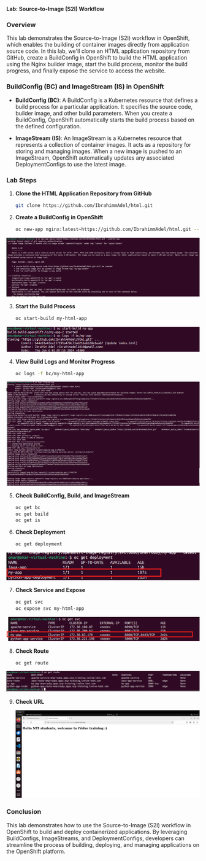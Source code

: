 **Lab: Source-to-Image (S2I) Workflow**

### Overview
This lab demonstrates the Source-to-Image (S2I) workflow in OpenShift, which enables the building of container images directly from application source code. In this lab, we'll clone an HTML application repository from GitHub, create a BuildConfig in OpenShift to build the HTML application using the Nginx builder image, start the build process, monitor the build progress, and finally expose the service to access the website.

### BuildConfig (BC) and ImageStream (IS) in OpenShift

- **BuildConfig (BC)**: A BuildConfig is a Kubernetes resource that defines a build process for a particular application. It specifies the source code, builder image, and other build parameters. When you create a BuildConfig, OpenShift automatically starts the build process based on the defined configuration.

- **ImageStream (IS)**: An ImageStream is a Kubernetes resource that represents a collection of container images. It acts as a repository for storing and managing images. When a new image is pushed to an ImageStream, OpenShift automatically updates any associated DeploymentConfigs to use the latest image.


### Lab Steps

1. **Clone the HTML Application Repository from GitHub**
   ```sh
   git clone https://github.com/IbrahimmAdel/html.git
   ```

2. **Create a BuildConfig in OpenShift**
   ```sh
   oc new-app nginx:latest~https://github.com/IbrahimmAdel/html.git --name=my-html-app
   ```
![](https://github.com/omaRouby/ivolve-ojt/blob/main/OpenShift/lab-16/pictures/create-bc.png)

3. **Start the Build Process**
   ```sh
   oc start-build my-html-app
   ```
![](https://github.com/omaRouby/ivolve-ojt/blob/main/OpenShift/lab-16/pictures/oc-build.png)

4. **View Build Logs and Monitor Progress**
   ```sh
   oc logs -f bc/my-html-app
   ```
![](https://github.com/omaRouby/ivolve-ojt/blob/main/OpenShift/lab-16/pictures/logs-bc.png)

5. **Check BuildConfig, Build, and ImageStream**
   ```sh
   oc get bc
   oc get build
   oc get is
   ```

6. **Check Deployment**
   ```sh
   oc get deployment
   ```
![](https://github.com/omaRouby/ivolve-ojt/blob/main/OpenShift/lab-16/pictures/get-deploy.png)

7. **Check Service and Expose**
   ```sh
   oc get svc
   oc expose svc my-html-app
   ```
![](https://github.com/omaRouby/ivolve-ojt/blob/main/OpenShift/lab-16/pictures/get-svc.png)

8. **Check Route**
   ```sh
   oc get route
   ```
![](https://github.com/omaRouby/ivolve-ojt/blob/main/OpenShift/lab-16/pictures/get-route.png)

9.  **Check URL**

    ![](https://github.com/omaRouby/ivolve-ojt/blob/main/OpenShift/lab-16/pictures/route-page.png)
### Conclusion
This lab demonstrates how to use the Source-to-Image (S2I) workflow in OpenShift to build and deploy containerized applications. By leveraging BuildConfigs, ImageStreams, and DeploymentConfigs, developers can streamline the process of building, deploying, and managing applications on the OpenShift platform.
